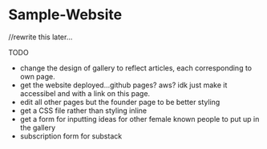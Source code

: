 # Sample-Website
//rewrite this later...



TODO
- change the design of gallery to reflect articles, each corresponding to own page.
- get the website deployed...github pages? aws? idk just make it accessibel and with a link on this page. 
- edit all other pages but the founder page to be better styling
- get a CSS file rather than styling inline
- get a form for inputting ideas for other female known people to put up in the gallery
- subscription form for substack

